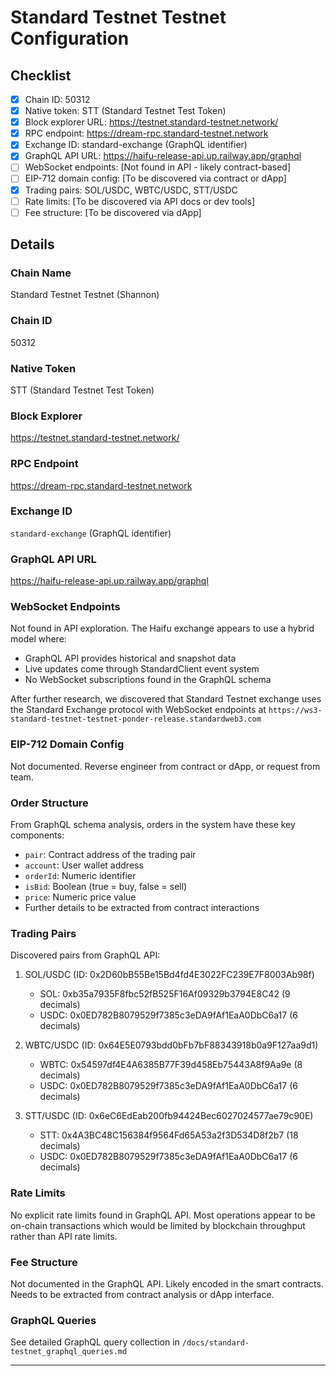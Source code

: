 # Standard Testnet Testnet Configuration

## Checklist
- [x] Chain ID: 50312
- [x] Native token: STT (Standard Testnet Test Token)
- [x] Block explorer URL: https://testnet.standard-testnet.network/
- [x] RPC endpoint: https://dream-rpc.standard-testnet.network
- [x] Exchange ID: standard-exchange (GraphQL identifier)
- [x] GraphQL API URL: https://haifu-release-api.up.railway.app/graphql
- [ ] WebSocket endpoints: [Not found in API - likely contract-based]
- [ ] EIP-712 domain config: [To be discovered via contract or dApp]
- [x] Trading pairs: SOL/USDC, WBTC/USDC, STT/USDC
- [ ] Rate limits: [To be discovered via API docs or dev tools]
- [ ] Fee structure: [To be discovered via dApp]

## Details

### Chain Name
Standard Testnet Testnet (Shannon)

### Chain ID
50312

### Native Token
STT (Standard Testnet Test Token)

### Block Explorer
https://testnet.standard-testnet.network/

### RPC Endpoint
https://dream-rpc.standard-testnet.network

### Exchange ID
`standard-exchange` (GraphQL identifier)

### GraphQL API URL
https://haifu-release-api.up.railway.app/graphql

### WebSocket Endpoints
Not found in API exploration. The Haifu exchange appears to use a hybrid model where:
- GraphQL API provides historical and snapshot data
- Live updates come through StandardClient event system
- No WebSocket subscriptions found in the GraphQL schema

After further research, we discovered that Standard Testnet exchange uses the Standard Exchange protocol with WebSocket endpoints at `https://ws3-standard-testnet-testnet-ponder-release.standardweb3.com`

### EIP-712 Domain Config
Not documented. Reverse engineer from contract or dApp, or request from team.

### Order Structure
From GraphQL schema analysis, orders in the system have these key components:
- `pair`: Contract address of the trading pair
- `account`: User wallet address
- `orderId`: Numeric identifier
- `isBid`: Boolean (true = buy, false = sell)
- `price`: Numeric price value
- Further details to be extracted from contract interactions

### Trading Pairs
Discovered pairs from GraphQL API:
1. SOL/USDC (ID: 0x2D60bB55Be15Bd4fd4E3022FC239E7F8003Ab98f)
   - SOL: 0xb35a7935F8fbc52fB525F16Af09329b3794E8C42 (9 decimals)
   - USDC: 0x0ED782B8079529f7385c3eDA9fAf1EaA0DbC6a17 (6 decimals)

2. WBTC/USDC (ID: 0x64E5E0793bdd0bFb7bF88343918b0a9F127aa9d1)
   - WBTC: 0x54597df4E4A6385B77F39d458Eb75443A8f9Aa9e (8 decimals)
   - USDC: 0x0ED782B8079529f7385c3eDA9fAf1EaA0DbC6a17 (6 decimals)

3. STT/USDC (ID: 0x6eC6EdEab200fb94424Bec6027024577ae79c90E)
   - STT: 0x4A3BC48C156384f9564Fd65A53a2f3D534D8f2b7 (18 decimals)
   - USDC: 0x0ED782B8079529f7385c3eDA9fAf1EaA0DbC6a17 (6 decimals)

### Rate Limits
No explicit rate limits found in GraphQL API. Most operations appear to be on-chain transactions which would be limited by blockchain throughput rather than API rate limits.

### Fee Structure
Not documented in the GraphQL API. Likely encoded in the smart contracts. Needs to be extracted from contract analysis or dApp interface.

### GraphQL Queries
See detailed GraphQL query collection in `/docs/standard-testnet_graphql_queries.md`

---
